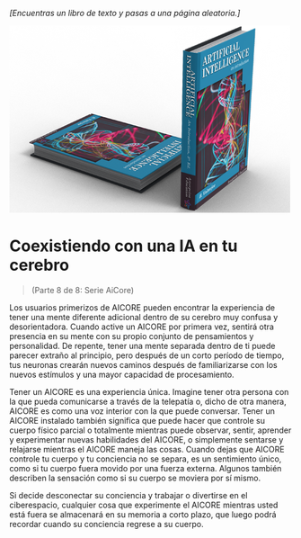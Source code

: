 *[Encuentras un libro de texto y pasas a una página aleatoria.]*

 ![Libro de texto de IA](/resources/lore/textbookAI2.png)

 # Coexistiendo con una IA en tu cerebro
 > (Parte 8 de 8: Serie AiCore)

 Los usuarios primerizos de AICORE pueden encontrar la experiencia de tener una mente diferente adicional dentro de su cerebro muy confusa y desorientadora.  Cuando active un AICORE por primera vez, sentirá otra presencia en su mente con su propio conjunto de pensamientos y personalidad.  De repente, tener una mente separada dentro de ti puede parecer extraño al principio, pero después de un corto período de tiempo, tus neuronas crearán nuevos caminos después de familiarizarse con los nuevos estímulos y una mayor capacidad de procesamiento.

 Tener un AICORE es una experiencia única.  Imagine tener otra persona con la que pueda comunicarse a través de la telepatía o, dicho de otra manera, AICORE es como una voz interior con la que puede conversar.  Tener un AICORE instalado también significa que puede hacer que controle su cuerpo físico parcial o totalmente mientras puede observar, sentir, aprender y experimentar nuevas habilidades del AICORE, o simplemente sentarse y relajarse mientras el AICORE maneja las cosas.  Cuando dejas que AICORE controle tu cuerpo y tu conciencia no se separa, es un sentimiento único, como si tu cuerpo fuera movido por una fuerza externa.  Algunos también describen la sensación como si su cuerpo se moviera por sí mismo.

 Si decide desconectar su conciencia y trabajar o divertirse en el ciberespacio, cualquier cosa que experimente el AICORE mientras usted está fuera se almacenará en su memoria a corto plazo, que luego podrá recordar cuando su conciencia regrese a su cuerpo.
